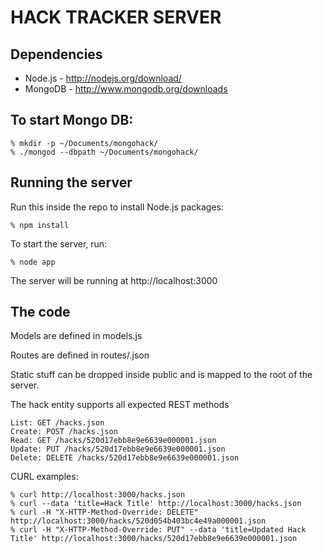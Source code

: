 # HACK TRACKER SERVER

## Dependencies

* Node.js - http://nodejs.org/download/
* MongoDB - http://www.mongodb.org/downloads

## To start Mongo DB:

    % mkdir -p ~/Documents/mongohack/
    % ./mongod --dbpath ~/Documents/mongohack/

## Running the server

Run this inside the repo to install Node.js packages:

    % npm install

To start the server, run:
  
    % node app

The server will be running at http://localhost:3000

## The code

Models are defined in models.js

Routes are defined in routes/<entity>.json

Static stuff can be dropped inside public and is mapped to the root of the server.

The hack entity supports all expected REST methods

    List: GET /hacks.json
    Create: POST /hacks.json
    Read: GET /hacks/520d17ebb8e9e6639e000001.json
    Update: PUT /hacks/520d17ebb8e9e6639e000001.json
    Delete: DELETE /hacks/520d17ebb8e9e6639e000001.json

CURL examples:

    % curl http://localhost:3000/hacks.json
    % curl --data 'title=Hack Title' http://localhost:3000/hacks.json
    % curl -H "X-HTTP-Method-Override: DELETE" http://localhost:3000/hacks/520d054b403bc4e49a000001.json
    % curl -H "X-HTTP-Method-Override: PUT" --data 'title=Updated Hack Title' http://localhost:3000/hacks/520d17ebb8e9e6639e000001.json
